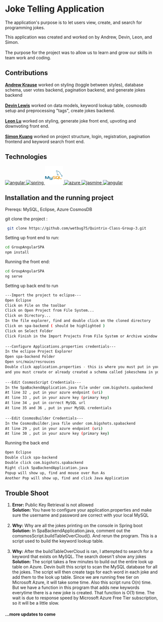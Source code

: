 
# Joke Telling Application

The application's purpose is to let users view, create, and search for programming jokes.

This application was created and worked on by Andrew, Devin, Leon, and Simon.<br><br>
The purpose for the project was to allow us to learn and grow our skills in team work and coding.

## Contributions
<strong>[Andrew Krause](https://github.com/wetbug75)</strong> worked on styling (toggle between styles), database schema, user votes backend, pagination backend, and generate jokes backend<br><br>
<strong>[Devin Lewis](https://github.com/wolfpackdev5)</strong> worked on data models, keyword lookup table, cosmosdb setup and preprocessing "tags", create jokes backend.<br><br>
<strong>[Leon Lu](https://github.com/IceDragoon064)</strong> worked on styling, generate joke front end, upvoting and downvoting front end.<br><br>
<strong>[Simon Kuang](https://github.com/simonsimon9)</strong> worked on project structure, login, registration, pagination frontend and keyword search front end. <br>


## Technologies

<p align="left"> 
  <a href="https://angular.io" target="_blank" rel="noreferrer"> <img src="https://angular.io/assets/images/logos/angular/angular.svg" alt="angular" width="50"     height="50"/> </a> 
   <a href="https://spring.io/" target="_blank" rel="noreferrer"> <img src="https://www.vectorlogo.zone/logos/springio/springio-icon.svg" alt="spring" width="50" height="50"/> </a> 
  <a href="https://www.mysql.com/" target="_blank" rel="noreferrer"> <img src="https://raw.githubusercontent.com/devicons/devicon/master/icons/mysql/mysql-original-wordmark.svg" alt="mysql" width="60" height="60"/> </a>
  <a href="https://azure.microsoft.com/en-us/services/cosmos-db/" target="_blank" rel="noreferrer"> <img src="https://www.freelogovectors.net/wp-content/uploads/2022/03/azure_cosmos_db_logo_freelogovectors.net_-400x398.png" alt="azure" width="50" height="50"/> </a>
   <a href="https://jasmine.github.io" target="_blank" rel="noreferrer"> <img src="https://seeklogo.com/images/J/jasmine-logo-1A0FA4D537-seeklogo.com.png" alt="jasmine" width="50"     height="50"/> </a> 
   <a href="https://karma-runner.github.io/latest/index.html" target="_blank" rel="noreferrer"> <img src="https://www.npmjs.com/npm-avatar/eyJhbGciOiJIUzI1NiIsInR5cCI6IkpXVCJ9.eyJhdmF0YXJVUkwiOiJodHRwczovL3MuZ3JhdmF0YXIuY29tL2F2YXRhci9kMmM0MzdjNmIwNjdkNjEwNWRjYWNlMjQyNzMwM2MzYj9zaXplPTQ5NiZkZWZhdWx0PXJldHJvIn0.R1m_mytYH_ZTlKgUYtyHNDImcK7AxvFFhDvjUBZClzs" alt="angular" width="50"     height="50"/> </a> 
</p>

## Installation and the running project

Prereqs: MySQL, Eclipse, Azure CosmosDB

git clone the project :

```bash
 git clone https://github.com/wetbug75/Quintrix-Class-Group-3.git
```

Setting up front end to run:

```bash
cd GroupAngularSPA
npm install 

```

Running the front end: 
```bash
cd GroupAngularSPA
ng serve
```

Setting up back end to run 
```bash
---Import the project to eclipse---
Open Eclipse 
Click on File on the toolbar
Click on Open Project from File System...
Click on Directory...
In the file explorer, find and double click on the cloned directory 
Click on spa-backend ( should be highlighted )
Click on Select Folder
Click Finish in the Import Projects From File System or Archive window

---Configure Applications.properties credentials---
In the eclipse Project Explorer
Open spa-backend Folder
Open src/main/resrouces
Double click application.properties - this is where you must put in your configurations for MySQL/Azure
and you must create or already created a schema called jokeschema in your MySQL. 

---Edit CosmosScript Credentials---
In the SpaBackendApplication.java file under com.bigshots.spabackend
At line 32 , put in your azure endpoint (uri)
At line 33 , put in your azure key (primary key)
At line 34 , put in correct MySQL url
At line 35 and 36 , put in your MySQL credentials 

---Edit CosmosBuilder Credentials---
In the CosmosBuilder.java file under com.bigshots.spabackend
At line 29 , put in your azure endpoint (uri)
At line 30 , put in your azure key (primary key)

```

Running the back end
```bash
Open Eclipse
Double click spa-backend
Double click com.bigshots.spabackend
Right click SpaBackendApplication.java
Popup will show up, find and mouse over Run As 
Another Pop will show up, find and click Java Application
```
## Trouble Shoot

<ol>
  <li>
    <strong>Error:</strong> Public Key Retrieval is not allowed <br>
      <strong>Solution:</strong> You have to configure your application.properties and make sure the username and password are correct with your local MySQL
  </li>
  <br>
   <li>
     <strong> Why:</strong> Why are all the jokes printing on the console in Spring boot <br>
     <strong>Solution:</strong> In SpaBackendApplication.java, comment out the comsmosScript.buildTableOverCloud(). And rerun the program. This is a script used to     build the keyword lookup table. 
  </li>
   <br>
   <li>
     <strong> Why:</strong> After the buildTableOverCloud is ran, I attempted to search for a keyword that exists on MySQL. The search doesn't show any jokes <br>
     <strong>Solution:</strong> The script takes a few minutes to build out the entire look up table on Azure. Devin built this script to scan the MySQL database for all the jokes. The script will then create tags for each word in each joke and add them to the look up table. Since we are running free tier on Microsoft Azure, it will take some time. Also this script runs O(n) time. But we have a function in this program that adds new keywords everytime there is a new joke is created. That function is O(1) time. The wait is due to response speed by Microsoft Azure Free Tier subscription, so it will be a little slow. 
  </li>
</ol>

#### ...more updates to come

